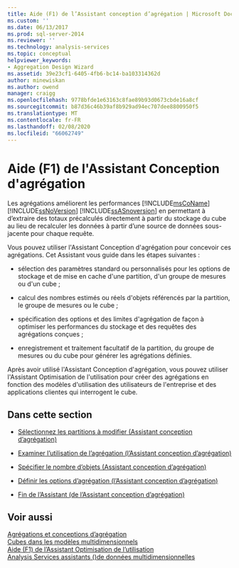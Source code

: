 ```yaml
---
title: Aide (F1) de l’Assistant conception d’agrégation | Microsoft Docs
ms.custom: ''
ms.date: 06/13/2017
ms.prod: sql-server-2014
ms.reviewer: ''
ms.technology: analysis-services
ms.topic: conceptual
helpviewer_keywords:
- Aggregation Design Wizard
ms.assetid: 39e23cf1-6405-4fb6-bc14-ba103314362d
author: minewiskan
ms.author: owend
manager: craigg
ms.openlocfilehash: 9778bfde1e63163c8fae89b93d0673cbde16a8cf
ms.sourcegitcommit: b87d36c46b39af8b929ad94ec707dee8800950f5
ms.translationtype: MT
ms.contentlocale: fr-FR
ms.lasthandoff: 02/08/2020
ms.locfileid: "66062749"
---
```

# <a name="aggregation-design-wizard-f1-help"></a>Aide (F1) de l'Assistant Conception d'agrégation
  Les agrégations améliorent les performances [!INCLUDE[msCoName](../includes/msconame-md.md)] [!INCLUDE[ssNoVersion](../includes/ssnoversion-md.md)] [!INCLUDE[ssASnoversion](../includes/ssasnoversion-md.md)] en permettant à d’extraire des totaux précalculés directement à partir du stockage du cube au lieu de recalculer les données à partir d’une source de données sous-jacente pour chaque requête.  
  
 Vous pouvez utiliser l'Assistant Conception d'agrégation pour concevoir ces agrégations. Cet Assistant vous guide dans les étapes suivantes :  
  
-   sélection des paramètres standard ou personnalisés pour les options de stockage et de mise en cache d'une partition, d'un groupe de mesures ou d'un cube ;  
  
-   calcul des nombres estimés ou réels d'objets référencés par la partition, le groupe de mesures ou le cube ;  
  
-   spécification des options et des limites d'agrégation de façon à optimiser les performances du stockage et des requêtes des agrégations conçues ;  
  
-   enregistrement et traitement facultatif de la partition, du groupe de mesures ou du cube pour générer les agrégations définies.  
  
 Après avoir utilisé l'Assistant Conception d'agrégation, vous pouvez utiliser l'Assistant Optimisation de l'utilisation pour créer des agrégations en fonction des modèles d'utilisation des utilisateurs de l'entreprise et des applications clientes qui interrogent le cube.  
  
## <a name="in-this-section"></a>Dans cette section  
  
-   [Sélectionnez les partitions à modifier &#40;Assistant conception d’agrégation&#41;](select-partitions-to-modify-aggregation-design-wizard.md)  
  
-   [Examiner l’utilisation de l’agrégation &#40;l’Assistant conception d’agrégation&#41;](review-aggregation-usage-aggregation-design-wizard.md)  
  
-   [Spécifier le nombre d’objets &#40;Assistant conception d’agrégation&#41;](specify-object-counts-aggregation-design-wizard.md)  
  
-   [Définir les options d’agrégation &#40;l’Assistant conception d’agrégation&#41;](set-aggregation-options-aggregation-design-wizard.md)  
  
-   [Fin de l’Assistant &#40;de l’Assistant conception d’agrégation&#41;](completing-the-wizard-aggregation-design-wizard.md)  
  
## <a name="see-also"></a>Voir aussi  
 [Agrégations et conceptions d’agrégation](multidimensional-models-olap-logical-cube-objects/aggregations-and-aggregation-designs.md)   
 [Cubes dans les modèles multidimensionnels](multidimensional-models/cubes-in-multidimensional-models.md)   
 [Aide (F1) de l’Assistant Optimisation de l’utilisation](usage-based-optimization-wizard-f1-help.md)   
 [Analysis Services assistants &#40;&#41;de données multidimensionnelles](analysis-services-wizards-multidimensional-data.md)  
  
  
